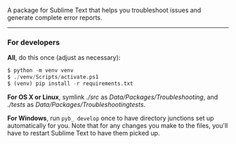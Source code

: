 A package for Sublime Text that helps you troubleshoot issues and generate complete error reports.

---

### For developers

**All**, do this once (adjust as necessary):

```python
$ python -m venv venv
$ ./venv/Scripts/activate.ps1
$ (venv) pip install -r requirements.txt
```

**For OS X or Linux**, symlink *./src* as *Data/Packages/Troubleshooting*, and *./tests* as *Data/Packages/Troubleshootingtests*.

**For Windows**, run `pyb_ develop` once to have directory junctions set up automatically for you. Note that for any changes you make to the files, you'll have to restart Sublime Text to have them picked up.

